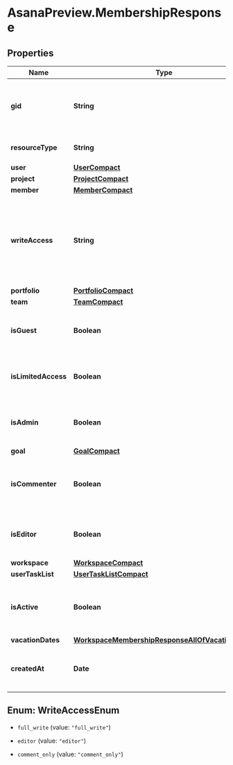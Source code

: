 # AsanaPreview.MembershipResponse

## Properties

Name | Type | Description | Notes
------------ | ------------- | ------------- | -------------
**gid** | **String** | Globally unique identifier of the resource, as a string. | [optional] [readonly] 
**resourceType** | **String** | The base type of this resource. | [optional] [readonly] 
**user** | [**UserCompact**](UserCompact.md) |  | [optional] 
**project** | [**ProjectCompact**](ProjectCompact.md) |  | [optional] 
**member** | [**MemberCompact**](MemberCompact.md) |  | [optional] 
**writeAccess** | **String** | Whether the member has full access, edit access, or comment-only access to the project. | [optional] [readonly] 
**portfolio** | [**PortfolioCompact**](PortfolioCompact.md) |  | [optional] 
**team** | [**TeamCompact**](TeamCompact.md) |  | [optional] 
**isGuest** | **Boolean** | Reflects if this user is a guest of the workspace. | [optional] [readonly] 
**isLimitedAccess** | **Boolean** | Describes if the user has limited access to the team. | [optional] 
**isAdmin** | **Boolean** | Reflects if this user is an admin of the workspace. | [optional] [readonly] 
**goal** | [**GoalCompact**](GoalCompact.md) |  | [optional] 
**isCommenter** | **Boolean** | Describes if the member is comment only in goal. | [optional] 
**isEditor** | **Boolean** | Describes if the member is editor in goal. | [optional] 
**workspace** | [**WorkspaceCompact**](WorkspaceCompact.md) |  | [optional] 
**userTaskList** | [**UserTaskListCompact**](UserTaskListCompact.md) |  | [optional] 
**isActive** | **Boolean** | Reflects if this user still a member of the workspace. | [optional] [readonly] 
**vacationDates** | [**WorkspaceMembershipResponseAllOfVacationDates**](WorkspaceMembershipResponseAllOfVacationDates.md) |  | [optional] 
**createdAt** | **Date** | The time at which this resource was created. | [optional] [readonly] 



## Enum: WriteAccessEnum


* `full_write` (value: `"full_write"`)

* `editor` (value: `"editor"`)

* `comment_only` (value: `"comment_only"`)




